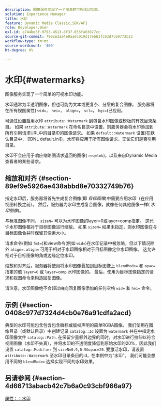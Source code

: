 ```yaml
---
description: 图像服务实现了一个简单的可视水印功能。
solution: Experience Manager
title: 水印
feature: Dynamic Media Classic,SDK/API
role: Developer,User
exl-id: e744be3f-9753-4513-8f37-055fa03077cc
source-git-commit: 790ce3aa4e9aadc019d17e663fc93d7c69772b23
workflow-type: tm+mt
source-wordcount: '460'
ht-degree: 0%

---
```


# 水印{#watermarks}

图像服务实现了一个简单的可视水印功能。

水印通常为半透明图像，但也可能为文本或更复杂、分层的复合图像。 服务器将在所有视图属性( `wid=`， `hei=`， `align=`， `scl=`， `bgc=`)已应用。

可通过设置启用水印 `attribute::Watermark` 到包含水印图像或模板的有效目录条目。 如果 `attribute::Watermark` 在命名目录中设置，则服务器会将水印添加到所有引用请求URL中的目录ID的图像请求。 如果 `default::Watermark` 设置(在默认目录中， [!DNL default.ini])，水印将应用于所有图像请求，无论它们是否引用目录。

水印不会应用于响应缩略图请求返回的图像( `req=tmb`)，以及来自Dynamic Media查看者的某些请求。

## 缩放和对齐 {#section-89ef9e5926ae438abbd8e70332749b76}

指定水印后，服务器将首先生成复合图像(即 *目标图像*)中需要应用水印（在应用视图转换之前）。 然后，服务器为水印生成复合图像，就像任何其他图像一样( *水印图像*)。

与标准图像不同， `sizeN=` 可以为水印图像的layer=0或layer=comp指定。 这允许水印图像相对于目标图像进行缩放。 如果 `sizeN=` 如果未指定，则水印图像在与目标图像合并时保留其像素大小。

请求命令(例如 `fmt=`)和view命令(例如 `wid=`)在水印记录中被忽略，但以下情况除外 `align=`. `align=` 可用于相对于水印图像相对于目标图像定位水印图像。 这允许相对于目标图像的角或边缘定位水印。

缩放和对齐后，服务器将使用将水印图像叠加到目标图像上 `blendMode=` 和 `opac=` 指定的值 `layer=0` 或 `layer=comp` 水印图像的。 最后，使用为目标图像指定的请求和视图命令来构造回复图像。

请注意，水印图像绝不会超过由向回复图像添加的任何空格 `wid=` 和 `hei=` 命令。

## 示例 {#section-0408c977d7324d4cb0e76a91cdfa2acd}

典型的水印可能包含包含包含徽标或版权声明的简单RGBA图像。 我们使用在图像目录（或默认目录）中创建记录 `catalog::Id` 设置为 `watermark` 并在中指定水印图像文件 `catalog::Path`. 在保留少量额外边界的同时，对水印进行拉伸以符合视图图像（水印不失真），并将水印的不透明度降低到原始水印的20%，因此我们设置 `catalog::Modifier` 到 `sizeN=0.9,0.9&opac=20`. 要激活水印，请设置 `attribute::Watermark` 至水印目录条目的id，在本例中为“水印”。 我们可能会想用不同的 `blendMode=` 选择实现不同的水印效果。

## 另请参阅 {#section-4d66713abacb42c7b6a0c93cbf966a97}

[属性：：水印](../../../../../is-api/image-catalog/image-serving-api-ref/c-image-catalog-reference/c-attributes-reference/r-watermark.md#reference-942b50acb2dd43a5ae498dc41ea9ac9b)
